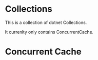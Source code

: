 # Collections

This is a collection of dotnet Collections.

It currenlty only contains ConcurrentCache.

# Concurrent Cache


